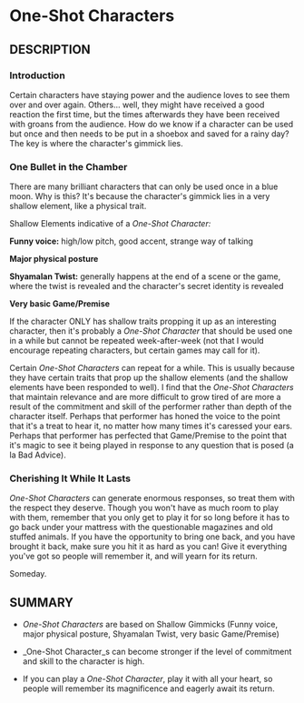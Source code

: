 ﻿# One-Shot Characters

## DESCRIPTION

### Introduction

Certain characters have staying power and the audience loves to see them over and over again. Others... well, they might have received a good reaction the first time, but the times afterwards they have been received with groans from the audience. How do we know if a character can be used but once and then needs to be put in a shoebox and saved for a rainy day? The key is where the character's gimmick lies.

### One Bullet in the Chamber

There are many brilliant characters that can only be used once in a blue moon. Why is this? It's because the character's gimmick lies in a very shallow element, like a physical trait. 

Shallow Elements indicative of a _One-Shot Character:_

**Funny voice:** high/low pitch, good accent, strange way of talking

**Major physical posture**

**Shyamalan Twist:** generally happens at the end of a scene or the game, where the twist is revealed and the character's secret identity is revealed

**Very basic Game/Premise**

If the character ONLY has shallow traits propping it up as an interesting character, then it's probably a _One-Shot Character_ that should be used one in a while but cannot be repeated week-after-week (not that I would encourage repeating characters, but certain games may call for it).

Certain _One-Shot Characters_ can repeat for a while. This is usually because they have certain traits that prop up the shallow elements (and the shallow elements have been responded to well). I find that the _One-Shot Characters_ that maintain relevance and are more difficult to grow tired of are more a result of the commitment and skill of the performer rather than depth of the character itself. Perhaps that performer has honed the voice to the point that it's a treat to hear it, no matter how many times it's caressed your ears. Perhaps that performer has perfected that Game/Premise to the point that it's magic to see it being played in response to any question that is posed (a la Bad Advice).

### Cherishing It While It Lasts

_One-Shot Characters_ can generate enormous responses, so treat them with the respect they deserve. Though you won't have as much room to play with them, remember that you only get to play it for so long before it has to go back under your mattress with the questionable magazines and old stuffed animals. If you have the opportunity to bring one back, and you have brought it back, make sure you hit it as hard as you can! Give it everything you've got so people will remember it, and will yearn for its return.

Someday.

## SUMMARY

- _One-Shot Characters_ are based on Shallow Gimmicks (Funny voice, major physical posture, Shyamalan Twist, very basic Game/Premise)

- _One-Shot Character_s can become stronger if the level of commitment and skill to the character is high. 

- If you can play a _One-Shot Character_, play it with all your heart, so people will remember its magnificence and eagerly await its return.
